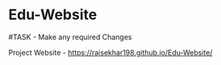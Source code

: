 # Edu-Website

#TASK - Make any required Changes

Project Website - https://rajsekhar198.github.io/Edu-Website/
